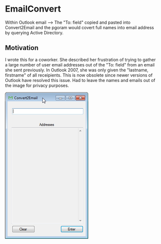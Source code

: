 # EmailConvert

Within Outlook email --> The "To: field" copied and pasted into Convert2Email and the pgoram would 
covert full names into email address by querying Active Directory.

## Motivation

I wrote this for a coworker. She described her frustration of trying to gather a large number of user email addresses out of 
the "To: field" from an email she sent previously. In Outlook 2007, she was only given the "lastname, firstname" of 
all receipients. This is now obsolete since newer versions of Outlook have resolved this issue. Had to leave the names and emails out
of the image for privacy purposes.

![alt text](https://github.com/CBickel87/EmailConvert/blob/master/Images/Convert2Email.png "Convert2Email")
